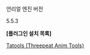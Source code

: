 
언리얼 엔진 버전

5.5.3

**[플러그인 설치 목록]**

[Tatools (Threepeat Anim Tools)](https://www.fab.com/ko/listings/a5d3b60d-b886-4564-bf6d-15d46a8d27fe)